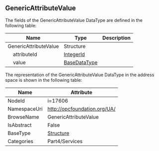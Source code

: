 <!-- datatype -->
## GenericAttributeValue
  
<!-- end of description -->
The fields of the GenericAttributeValue DataType are defined in the following table:  

|Name|Type|Description|
|---|---|---|
|GenericAttributeValue|Structure||
|&nbsp;&nbsp;&nbsp;&nbsp;attributeId|[IntegerId](../../../Part4/DataTypes/IntegerId/readme.md)||
|&nbsp;&nbsp;&nbsp;&nbsp;value|[BaseDataType](../../../Part3/DataTypes/BaseDataType/readme.md)||

The representation of the GenericAttributeValue DataType in the address space is shown in the following table:  

|Name|Attribute|
|---|---|
|NodeId|i=17606|
|NamespaceUri|http://opcfoundation.org/UA/|
|BrowseName|GenericAttributeValue|
|IsAbstract|False|
|BaseType|[Structure](../../../Part3/DataTypes/Structure/readme.md)|
|Categories|Part4/Services|

